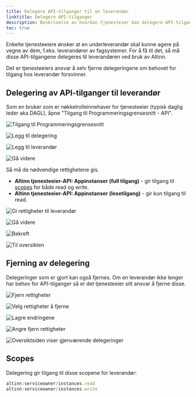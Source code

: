 ```yaml
---
title: Delegere API-tilganger til en leverandør
linktitle: Delegere API-tilganger
description: Beskrivelse av hvordan tjenesteier kan delegere API-tilganger (scopes) til en underleverandør.
toc: true
---
```


Enkelte tjenesteeiere ønsker at en underleverandør skal kunne agere på vegne av dem, f.eks. leverandører av fagsystemer.
For å få til det, så må disse API-tilgangene delegeres til leverandøren ved bruk av Altinn.

Det er tjenesteeiers ansvar å selv fjerne delegeringene om behovet for tilgang hos leverandør forsvinner.

## Delegering av API-tilganger til leverandør

Som en bruker som er nøkkelrolleinnehaver for tjenesteeier (typisk daglig leder aka DAGL), åpne "Tilgang til Programmeringsgrensesnitt - API".

![Tilgang til Programmeringsgrensesnitt](nb_delegate-scopes-01.png "Tilgang til Programmeringsgrensesnitt - API")

![Legg til delegering](en_delegate-scopes-01b.png "Start delegering")

![Legg til leverandør](nb_delegate-scopes-02.png "Legg til leverandørens organisasjon")

![Gå videre](nb_delegate-scopes-03.png "Gå videre til neste steg")

Så må de nødvendige rettighetene gis.

- **Altinn tjenesteeier-API: Appinstanser (full tilgang)** - gir tilgang til [scopes](#scopes) for både read og write.
- **Altinn tjenesteeier-API: Appinstanser (lesetilgang)** - gir kun tilgang til read.

![Gi rettigheter til leverandør](nb_delegate-scopes-04.png "Gi de nødvendige rettighetene til leverandør")

![Gå videre](nb_delegate-scopes-05.png "Gå videre til neste steg")

![Bekreft](nb_delegate-scopes-06.png "Bekreft")

![Til oversikten](nb_delegate-scopes-07.png "Gå tilbake til oversikten")

## Fjerning av delegering

Delegeringer som er gjort kan også fjernes.
Om en leverandør ikke lenger har behov for API-tilganger så er det tjenesteeier sitt ansvar å fjerne disse.

![Fjern rettigheter](nb_revoke-scopes-01.png "Trykk på \"Rediger tilganger\"")

![Velg rettigheter å fjerne](nb_revoke-scopes-02.png "Velg rettigheter å fjerne")

![Lagre endringene](nb_revoke-scopes-03.png "Lagre endringene")

![Angre fjern rettigheter](nb_revoke-scopes-04.png "Det er mulig å angre fjerning av rettigheter")

![Oversiktsiden viser gjenværende delegeringer](nb_revoke-scopes-05.png "Oversiktsiden viser gjenværende delegeringer")

## Scopes

Delegering gir tilgang til disse scopene for leverandør:

```js
altinn:serviceowner/instances.read
altinn:serviceowner/instances.write
```
